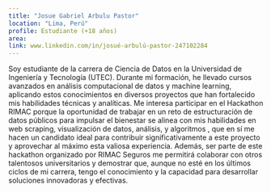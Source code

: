 ```yaml
---
title: "Josue Gabriel Arbulu Pastor"
location: "Lima, Perú"
profile: Estudiante (+18 años)
area: 
link: www.linkedin.com/in/josué-arbulú-pastor-247102284
---
```


Soy estudiante de la carrera de Ciencia de Datos en la Universidad de Ingeniería y Tecnología (UTEC). Durante mi formación, he llevado cursos avanzados en análisis computacional de datos y machine learning, aplicando estos conocimientos en diversos proyectos que han fortalecido mis habilidades técnicas y analíticas. Me interesa participar en el Hackathon RIMAC porque la oportunidad de trabajar en un reto de estructuración de datos públicos para impulsar el bienestar se alinea con mis habilidades en web scraping, visualización de datos, análisis, y algoritmos , que en sí me hacen un candidato ideal para contribuir significativamente a este proyecto y aprovechar al máximo esta valiosa experiencia. Además, ser parte de este hackathon organizado por RIMAC Seguros me permitirá colaborar con otros talentosos universitarios y demostrar que, aunque no esté en los últimos ciclos de mi carrera, tengo el conocimiento y la capacidad para desarrollar soluciones innovadoras y efectivas.